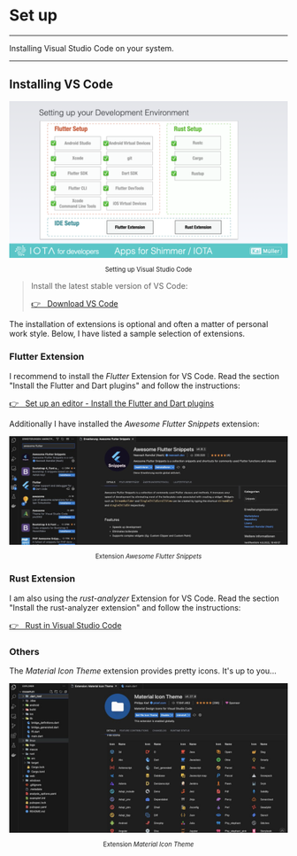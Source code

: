 # Set up

---

Installing Visual Studio Code on your system.

---

## Installing VS Code

<figure style="margin:0;"><img src="../../assets/setup/setup.005.png" alt=""><figcaption style="font-size: 0.8em;text-align:center;"><p>Setting up Visual Studio Code</p></figcaption></figure>

> Install the latest stable version of VS Code:
>
> <a href="https://code.visualstudio.com/Download" target="_blank">👉 &nbsp; Download VS Code</a>

The installation of extensions is optional and often a matter of personal work style. Below, I have listed a sample selection of extensions.

###

### Flutter Extension

I recommend to install the _Flutter_ Extension for VS Code. Read the section "Install the Flutter and Dart plugins" and follow the instructions:

<a href="https://docs.flutter.dev/get-started/editor?tab=vscode" target="_blank">👉 &nbsp; Set up an editor - Install the Flutter and Dart plugins</a>

Additionally I have installed the _Awesome Flutter Snippets_ extension:

<figure style="margin:0;"><img src="../../assets/awesome_flutter_snippets.jpg" alt=""><figcaption style="font-size: 0.8em;text-align:center;"><p>Extension <i>Awesome Flutter Snippets</i></p></figcaption></figure>

###

### Rust Extension

I am also using the _rust-analyzer_ Extension for VS Code. Read the section "Install the rust-analyzer extension" and follow the instructions:

<a href="https://code.visualstudio.com/docs/languages/rust" target="_blank">👉 &nbsp; Rust in Visual Studio Code</a>

### Others

The _Material Icon Theme_ extension provides pretty icons. It's up to you...

<figure style="margin:0;"><img src="../../assets/material_icon_extension.jpg" alt=""><figcaption style="font-size: 0.8em;text-align:center;"><p>Extension <i>Material Icon Theme</i></p></figcaption></figure>
